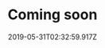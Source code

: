 ---
templateKey: case-study
title: Coming soon
projectId: Coming soon
projectId_bg: white
projectId_fc: black
impactNumber: 
date: 2019-05-31T02:32:59.917Z
featuredimage: /img/aayush_blog.jpg
bannerImage: /img/GOSUGAM.gif
buttonText: Coming soon
---
